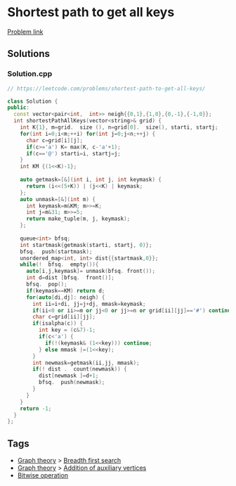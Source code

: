 # Shortest path to get all keys

[Problem link](https://leetcode.com/problems/shortest-path-to-get-all-keys/)

## Solutions


### Solution.cpp
```cpp
// https://leetcode.com/problems/shortest-path-to-get-all-keys/

class Solution {
public:
  const vector<pair<int,  int>> neigh{{0,1},{1,0},{0,-1},{-1,0}};
  int shortestPathAllKeys(vector<string>& grid) {
    int K{1}, m=grid.  size (), n=grid[0].  size(), starti, startj;
    for(int i=0;i<m;++i) for(int j=0;j<n;++j) {
      char c=grid[i][j];
      if(c>='a') K= max(K, c-'a'+1);
      if(c=='@') starti=i, startj=j;
    }
    int KM {(1<<K)-1};
    
    auto getmask=[&](int i, int j, int keymask) {
      return (i<<(5+K)) | (j<<K) | keymask;
    };
    auto unmask=[&](int m) {
      int keymask=m&KM; m>>=K;
      int j=m&31; m>>=5;
      return make_tuple(m, j, keymask);
    };
    
    queue<int> bfsq;
    int startmask{getmask(starti, startj, 0)};
    bfsq.  push(startmask);
    unordered_map<int, int> dist{{startmask,0}};
    while(!  bfsq.  empty()){
      auto[i,j,keymask]= unmask(bfsq. front());
      int d=dist [bfsq.  front()];
      bfsq.  pop();
      if(keymask==KM) return d;
      for(auto[di,dj]: neigh) {
        int ii=i+di, jj=j+dj, mmask=keymask;
        if(ii<0 or ii>=m or jj<0 or jj>=n or grid[ii][jj]=='#') continue;
        char c=grid[ii][jj];
        if(isalpha(c)) {
          int key = (c&7)-1;
          if(c<'a') {
            if(!(keymask& (1<<key))) continue;
          } else mmask |=(1<<key);
        }
        int newmask=getmask(ii,jj, mmask);
        if(! dist .  count(newmask)) {
          dist[newmask ]=d+1;
          bfsq.  push(newmask);
        }
      }
    }
    return -1;
  }
};
```
## Tags

* [Graph theory](/README.md#Graph_theory) > [Breadth first search](/README.md#Graph_theory-Breadth_first_search)
* [Graph theory](/README.md#Graph_theory) > [Addition of auxiliary vertices](/README.md#Graph_theory-Addition_of_auxiliary_vertices)
* [Bitwise operation](/README.md#Bitwise_operation)

